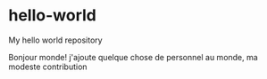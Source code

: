 # hello-world
My hello world repository

Bonjour monde! j'ajoute quelque chose de personnel au monde, ma modeste contribution
